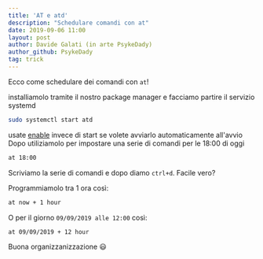 ```yaml
---
title: 'AT e atd'
description: "Schedulare comandi con at"
date: 2019-09-06 11:00
layout: post
author: Davide Galati (in arte PsykeDady)
author_github: PsykeDady
tag: trick
---
```


Ecco come schedulare dei comandi con `at`!

installiamolo tramite il nostro package manager e facciamo partire il servizio systemd

```bash
sudo systemctl start atd
```

usate [enable](https://feed.linuxpeople.org/posts/systemd) invece di start se volete avviarlo automaticamente all'avvio
Dopo utiliziamolo per impostare una serie di comandi per le 18:00 di oggi 

```bash
at 18:00
```

Scriviamo la serie di comandi e dopo diamo `ctrl+d`.  Facile vero?  

Programmiamolo tra 1 ora così:

```bash
at now + 1 hour
```

O per il giorno `09/09/2019 alle 12:00` così:

```bash
at 09/09/2019 + 12 hour
```

Buona organizzanizzazione 😃
